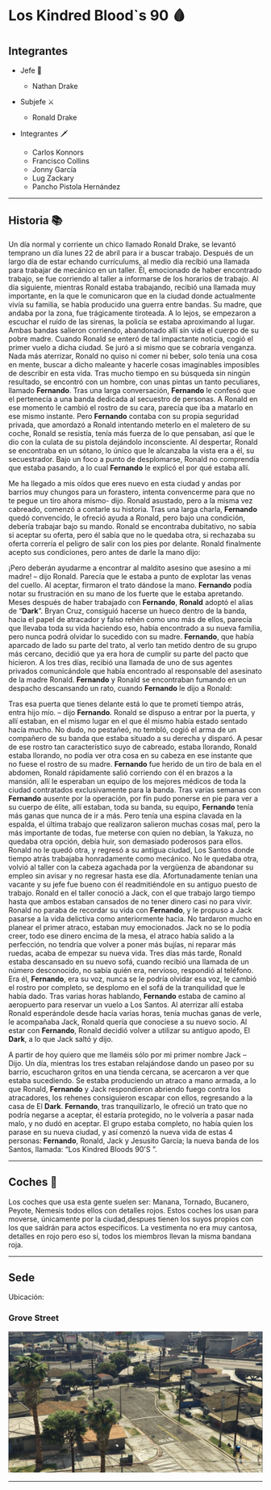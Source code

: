 # Los Kindred Blood`s 90 🩸

## Integrantes


* Jefe 👑
  * Nathan Drake
* Subjefe ⚔️

    * Ronald Drake
* Integrantes 🗡️
    * Carlos Konnors
    * Francisco Collins
    * Jonny García
    * Lug Zackary
    * Pancho Pistola Hernández


----

## Historia 📚



Un día normal y corriente un chico llamado Ronald Drake, se 
levantó temprano un día lunes 22 de abril para ir a buscar 
trabajo. Después de un largo día de estar echando currículums, 
al medio día recibió una llamada para trabajar de mecánico en 
un taller. Él, emocionado de haber encontrado 
trabajo, se fue corriendo al taller a informarse de los horarios 
de trabajo.
Al día siguiente, mientras Ronald estaba trabajando, recibió 
una llamada muy importante, en la que le comunicaron que en la 
ciudad donde actualmente vivía su familia, se había producido 
una guerra entre bandas. Su madre, que andaba por la zona, fue 
trágicamente tiroteada.
A lo lejos, se empezaron a escuchar el ruído de las sirenas, la 
policía se estaba aproximando al lugar. Ambas bandas salieron 
corriendo, abandonado allí sin vida el cuerpo de su pobre madre.
Cuando Ronald se enteró de tal impactante noticia, cogió el 
primer vuelo a dicha ciudad. Se juró a si mismo que se cobraría 
venganza.
Nada más aterrizar, Ronald no quiso ni comer ni beber, solo 
tenía una cosa en mente, buscar a dicho maleante y hacerle cosas 
imaginables imposibles de describir en esta vida.
Tras mucho tiempo en su búsqueda sin ningún resultado, se 
encontró con un hombre, con unas pintas un tanto peculiares, 
llamado **Fernando**.
Tras una larga conversación, **Fernando** le confesó que el 
pertenecía a una banda dedicada al secuestro de personas. A 
Ronald en ese momento le cambió el rostro de su cara, parecía 
que iba a matarlo en ese mismo instante. Pero **Fernando** contaba 
con su propia seguridad privada, que amordazó a Ronald 
intentando meterlo en el maletero de su coche, Ronald se 
resistía, tenía más fuerza de lo que pensaban, así que le dio 
con la culata de su pistola dejándolo inconsciente.
Al despertar, Ronald se encontraba en un sótano, lo único que le 
alcanzaba la vista era a él, su secuestrador. Bajo un foco a 
punto de desplomarse, Ronald no comprendía que estaba pasando, a 
lo cual **Fernando** le explicó el por qué estaba allí.


 Me ha llegado a mis oídos que eres nuevo en esta ciudad y 
andas por barrios muy chungos para un forastero, intenta 
convencerme para que no te pegue un tiro ahora mismo- dijo.
Ronald asustado, pero a la misma vez cabreado, comenzó a 
contarle su historia. 
Tras una larga charla, **Fernando** quedó convencido, le ofreció 
ayuda a Ronald, pero bajo una condición, debería trabajar bajo 
su mando. Ronald se encontraba dubitativo, no sabía si aceptar 
su oferta, pero él sabía que no le quedaba otra, si rechazaba su 
oferta correría el peligro de salir con los pies por delante.
Ronald finalmente acepto sus condiciones, pero antes de darle la 
mano dijo:


 ¡Pero deberán ayudarme a encontrar al maldito asesino que 
asesino a mi madre! – dijo Ronald.
Parecía que le estaba a punto de explotar las venas del cuello. 
Al aceptar, firmaron el trato dándose la mano. **Fernando** podía 
notar su frustración en su mano de los fuerte que le estaba 
apretando.
Meses después de haber trabajado con **Fernando**, **Ronald** adoptó el 
alias de “**Dark**”. 
Bryan Cruz, consiguió hacerse un hueco dentro de la banda, hacia 
el papel de atracador y falso rehén como uno más de ellos, 
parecía que llevaba toda su vida haciendo eso, había encontrado 
a su nueva familia, pero nunca podrá olvidar lo sucedido con su 
madre.
**Fernando**, que había aparcado de lado su parte del trato, al 
verlo tan metido dentro de su grupo más cercano, decidió que ya 
era hora de cumplir su parte del pacto que hicieron.
A los tres días, recibió una llamada de uno de sus agentes 
privados comunicándole que había encontrado al responsable del 
asesinato de la madre Ronald. 
**Fernando** y Ronald se encontraban fumando en un despacho 
descansando un rato, cuando **Fernando** le dijo a Ronald:

 Tras esa puerta que tienes delante está lo que te prometí 
tiempo atrás, entra hijo mío. – dijo **Fernando**.
Ronald se dispuso a entrar por la puerta, y allí estaban, en el 
mismo lugar en el que él mismo había estado sentado hacía mucho. 
No dudo, no pestañeó, no tembló, cogió el arma de un compañero 
de su banda que estaba situado a su derecha y disparó. A pesar 
de ese rostro tan característico suyo de cabreado, estaba 
llorando, Ronald estaba llorando, no podía ver otra cosa en su 
cabeza en ese instante que no fuese el rostro de su madre.
**Fernando** fue herido de un tiro de bala en el abdomen, Ronald 
rápidamente salió corriendo con él en brazos a la mansión, allí 
le esperaban un equipo de los mejores médicos de toda la ciudad 
contratados exclusivamente para la banda.
Tras varias semanas con **Fernando** ausente por la operación, por 
fin pudo ponerse en pie para ver a su cuerpo de élite, allí 
estaban, toda su banda, su equipo, **Fernando** tenía más ganas que 
nunca de ir a más. Pero tenía una espina clavada en la espalda, 
el última trabajo que realizaron salieron muchas cosas mal, pero 
la más importante de todas, fue meterse con quien no debían, la 
Yakuza, no quedaba otra opción, debía huir, son demasiado 
poderosos para ellos.
Ronald no le quedó otra, y regresó a su antigua ciudad, 
Los Santos donde tiempo atrás trabajaba honradamente como 
mecánico. No le quedaba otra, volvió al taller con la cabeza 
agachada por la vergüenza de abandonar su empleo sin avisar y no 
regresar hasta ese día. Afortunadamente tenían una vacante y su 
jefe fue bueno con él readmitiéndole en su antiguo puesto 
de trabajo.
Ronald en el taller conoció a Jack, con el que trabajo largo 
tiempo hasta que ambos estaban cansados de no tener dinero casi 
no para vivir.
Ronald no paraba de recordar su vida con **Fernando**, y le propuso 
a Jack pasarse a la vida delictiva como anteriormente hacia. No 
tardaron mucho en planear el primer atraco, estaban muy 
emocionados. 
Jack no se lo podía creer, todo ese dinero encima de la mesa, 
el atraco había salido a la perfección, no tendría que volver a 
poner más bujías, ni reparar más ruedas, acaba de empezar su 
nueva vida.
Tres días más tarde, Ronald estaba descansado en su nuevo sofá, 
cuando recibió una llamada de un número desconocido, no sabía 
quién era, nervioso, respondió al teléfono. Era él, **Fernando**, 
era su voz, nunca se le podría olvidar esa voz, le cambió el 
rostro por completo, se desplomo en el sofá de la tranquilidad 
que le había dado.
Tras varias horas hablando, **Fernando** estaba de camino al 
aeropuerto para reservar un vuelo a Los Santos.
Al aterrizar allí estaba Ronald esperándole desde hacía varias 
horas, tenía muchas ganas de verle, le acompañaba Jack, Ronald 
quería que conociese a su nuevo socio.
Al estar con **Fernando**, Ronald decidió volver a utilizar su 
antiguo apodo, El **Dark**, a lo que Jack saltó y dijo.

A partir de hoy quiero que me llaméis sólo por mi 
primer nombre Jack – Dijo.
Un día, mientras los tres estaban relajándose dando un paseo por 
su barrio, escucharon gritos en una tienda cercana, se acercaron 
a ver que estaba sucediendo. Se estaba produciendo un atraco a 
mano armada, a lo que Ronald, **Fernando** y Jack respondieron 
abriendo fuego contra los atracadores, los rehenes consiguieron 
escapar con ellos, regresando a la casa de El **Dark**.
**Fernando**, tras tranquilizarlo, le ofreció un trato que no 
podría negarse a aceptar, él estaría protegido, no le volvería a 
pasar nada malo, y no dudó en aceptar.
El grupo estaba completo, no había quien los parase en su nueva 
ciudad, y así comenzó la nueva vida de estas 4 personas: **Fernando**, Ronald, Jack y Jesusito García; la nueva banda de 
los Santos, llamada: “Los Kindred Bloods 90'S ”. 

-----

## Coches 🚗

Los coches que usa esta gente suelen ser: Manana, Tornado, 
Bucanero, Peyote, Nemesis todos ellos con detalles rojos. Estos coches 
los usan para moverse, únicamente por la ciudad,despues tienen 
los suyos propios con los que saldrán para actos específicos. La 
vestimenta no era muy cantosa, detalles en rojo pero eso sí, 
todos los miembros llevan la misma bandana roja.

-------------------------------------------------------------

## Sede
Ubicación: 

### Grove Street

![Grove Street](groove.png)

----
